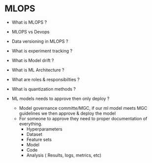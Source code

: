 # MLOPS

- What is MLOPS ?
- MLOPS vs Devops
- Data versioning in MLOPS ?
- What is experiment tracking ?
- What is Model drift ?
- What is ML Architecture ?
- What are roles & responsibilties ?
- What is quantization methods ?

- ML models needs to approve then only deploy ?
  - Model governance committe/MGC, if our ml model meets MGC guidelines we then approve & deploy the model
  - For someone to approve they need to proper documentation of everything.
    - Hyperparameters
    - Dataset
    - Feature sets
    - Model
    - Code
    - Analysis ( Results, logs, metrics, etc)
